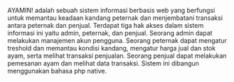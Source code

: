 AYAMIN! adalah sebuah sistem informasi berbasis web yang berfungsi untuk memantau keadaan kandang peternak dan menjembatani transaksi antara peternak dan penjual. Terdapat tiga hak akses dalam sistem informasi ini yaitu admin, peternak, dan penjual. Seorang admin dapat melakukan manajemen akun pengguna. Seorang peternak dapat mengatur treshold dan memantau kondisi kandang, mengatur harga jual dan stok ayam, serta melihat transaksi penjualan. Seorang penjual dapat melakukan pemesanan ayam dan melihat data transaksi. Sistem ini dibangun menggunakan bahasa php native.